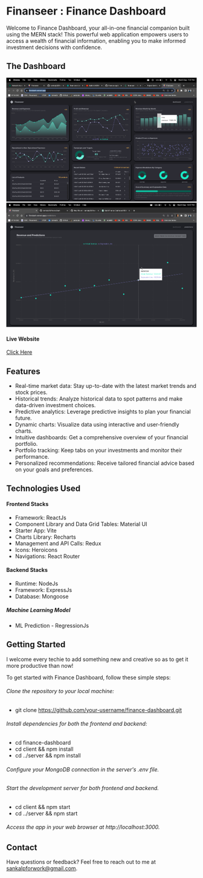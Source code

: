 # Finanseer : Finance Dashboard 
Welcome to Finance Dashboard, your all-in-one financial companion built using the MERN stack! This powerful web application empowers users to access a wealth of financial information, enabling you to make informed investment decisions with confidence.

## The Dashboard
![Sample Image : Finndash](financedashboard.png)
![Sample Image : Finndash](predictions.png)

#### Live Website
[Click Here](https://finndash.vercel.app/) 

## Features
- Real-time market data: Stay up-to-date with the latest market trends and stock prices.
- Historical trends: Analyze historical data to spot patterns and make data-driven investment choices.
- Predictive analytics: Leverage predictive insights to plan your financial future.
- Dynamic charts: Visualize data using interactive and user-friendly charts.
- Intuitive dashboards: Get a comprehensive overview of your financial portfolio.
- Portfolio tracking: Keep tabs on your investments and monitor their performance.
- Personalized recommendations: Receive tailored financial advice based on your goals and preferences.

## Technologies Used
#### Frontend Stacks
- Framework: ReactJs
- Component Library and Data Grid Tables: Material UI
- Starter App: Vite
- Charts Library: Recharts
- Management and API Calls: Redux
- Icons: Heroicons
- Navigations: React Router

#### Backend Stacks
- Runtime: NodeJs
- Framework: ExpressJs
- Database: Mongoose

##### Machine Learning Model
- ML Prediction - RegressionJs

## Getting Started
I welcome every techie to add something new and creative so as to get it more productive than now!

To get started with Finance Dashboard, follow these simple steps:

###### Clone the repository to your local machine:
- git clone https://github.com/your-username/finance-dashboard.git

###### Install dependencies for both the frontend and backend:
- cd finance-dashboard
- cd client && npm install
- cd ../server && npm install

###### Configure your MongoDB connection in the server's .env file.
###### Start the development server for both frontend and backend.
- cd client && npm start
- cd ../server && npm start

###### Access the app in your web browser at http://localhost:3000.

## Contact
Have questions or feedback? Feel free to reach out to me at sankalpforwork@gmail.com.




